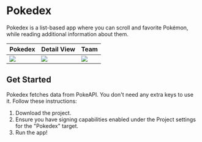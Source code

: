 # Pokedex
Pokedex is a list-based app where you can scroll and favorite Pokémon, while reading additional information about them.

| Pokedex | Detail View | Team | 
| --- | --- | --- |
| <img src="https://github.com/user-attachments/assets/be822a0a-583c-4da0-8d29-97624a3d215f" /> | <img src="https://github.com/user-attachments/assets/be016943-6d1f-4c9e-a6f0-552f0c99e1b1" /> | <img src="https://github.com/user-attachments/assets/14bfd951-d628-4bfa-a73e-7f637d0e2dd0" /> |

## Get Started
Pokedex fetches data from PokeAPI. You don't need any extra keys to use it. Follow these instructions:

1. Download the project.
2. Ensure you have signing capabilities enabled under the Project settings for the "Pokedex" target.
3. Run the app!
